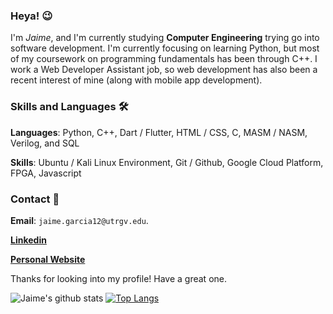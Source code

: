 ### Heya! 😉
I'm *Jaime*, and I'm currently studying **Computer Engineering** trying go into software development. I'm currently focusing on learning Python, but most of my coursework on programming fundamentals has been through C++. I work a Web Developer Assistant job, so web development has also been a recent interest of mine (along with mobile app development). 

### Skills and Languages 🛠
**Languages**: Python, C++, Dart / Flutter, HTML / CSS, C, MASM / NASM, Verilog, and SQL

**Skills**: Ubuntu / Kali Linux Environment, Git / Github, Google Cloud Platform, FPGA, Javascript

### Contact 📱
**Email**: ```jaime.garcia12@utrgv.edu```. 

**[Linkedin](https://www.linkedin.com/in/jaime-garcia-jr-032336180/)**

**[Personal Website](https://jjgar2725.github.io/)**

Thanks for looking into my profile! Have a great one.

![Jaime's github stats](https://github-readme-stats.vercel.app/api?username=JJgar2725&show_icons=true&theme=dark&count_private=true)
[![Top Langs](https://github-readme-stats.vercel.app/api/top-langs/?username=JJgar2725&theme=dark&layout=compact)](https://github.com/anuraghazra/github-readme-stats)

